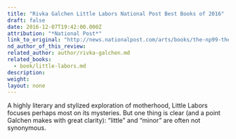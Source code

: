 ```yaml
---
title: "Rivka Galchen Little Labors National Post Best Books of 2016"
draft: false
date: 2016-12-07T19:42:00.000Z
attribution: "*National Post*"
link_to_original: "http://news.nationalpost.com/arts/books/the-np99-the-best-books-of-the-year-vol-3-49-25"
nd_author_of_this_review:
related_author: author/rivka-galchen.md
related_books:
  - book/little-labors.md
description:
weight:
layout: none
---
```

A highly literary and stylized exploration of motherhood, Little Labors focuses perhaps most on its mysteries. But one thing is clear (and a point Galchen makes with great clarity): “little” and “minor” are often not synonymous.

